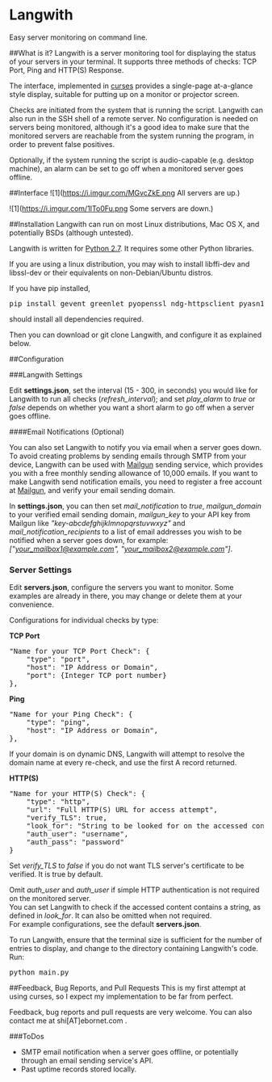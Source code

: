 # Langwith
Easy server monitoring on command line.

##What is it?
Langwith is a server monitoring tool for displaying the status of your servers in your terminal. It supports three methods of checks: TCP Port, Ping and HTTP(S) Response.

The interface, implemented in [curses](https://docs.python.org/2/library/curses.html) provides a single-page at-a-glance style display, suitable for putting up on a monitor or projector screen.

Checks are initiated from the system that is running the script. Langwith can also run in the SSH shell of a remote server. No configuration is needed on servers being monitored, although it's a good idea to make sure that the monitored servers are reachable from the system running the program, in order to prevent false positives.

Optionally, if the system running the script is audio-capable (e.g. desktop machine), an alarm can be set to go off when a monitored server goes offline.

##Interface
![1](https://i.imgur.com/MGvcZkE.png All servers are up.)

![1](https://i.imgur.com/1ITo0Fu.png Some servers are down.)

##Installation
Langwith can run on most Linux distributions, Mac OS X, and potentially BSDs (although untested).

Langwith is written for [Python 2.7](https://www.python.org/downloads/). It requires some other Python libraries.

If you are using a linux distribution, you may wish to install libffi-dev and libssl-dev or their equivalents on non-Debian/Ubuntu distros.

If you have pip installed,
<pre>
pip install gevent greenlet pyopenssl ndg-httpsclient pyasn1 urllib3 requests
</pre>
should install all dependencies required.

Then you can download or git clone Langwith, and configure it as explained below.

##Configuration

###Langwith Settings

Edit **settings.json**, set the interval (15 - 300, in seconds) you would like for Langwith to run all checks (*refresh_interval*); and set *play_alarm* to *true* or *false* depends on whether you want a short alarm to go off when a server goes offline.

####Email Notifications (Optional)

You can also set Langwith to notify you via email when a server goes down. To avoid creating problems by sending emails through SMTP from your device, Langwith can be used with [Mailgun](https://mailgun.com) sending service, which provides you with a free monthly sending allowance of 10,000 emails. If you want to make Langwith send notification emails, you need to register a free account at [Mailgun](https://mailgun.com), and verify your email sending domain. 

In **settings.json**, you can then set *mail_notification* to *true*, *mailgun_domain* to your verified email sending domain, *mailgun_key* to your API key from Mailgun like *"key-abcdefghijklmnopqrstuvwxyz"* and *mail_notification_recipients* to a list of email addresses you wish to be notified when a server goes down, for example: *["your_mailbox1@example.com", "your_mailbox2@example.com"]*.

### Server Settings

Edit **servers.json**, configure the servers you want to monitor. Some examples are already in there, you may change or delete them at your convenience.

Configurations for individual checks by type:

**TCP Port**
<pre>
"Name for your TCP Port Check": {
	"type": "port",
	"host": "IP Address or Domain",
	"port": {Integer TCP port number}
},
</pre>

**Ping**
<pre>
"Name for your Ping Check": {
	"type": "ping",
	"host": "IP Address or Domain",
},
</pre>
If your domain is on dynamic DNS, Langwith will attempt to resolve the domain name at every re-check, and use the first A record returned.

**HTTP(S)**
<pre>
"Name for your HTTP(S) Check": {
	"type": "http",
	"url": "Full HTTP(S) URL for access attempt",
	"verify_TLS": true,
	"look_for": "String to be looked for on the accessed content, check will return fail if string not found",
	"auth_user": "username",
	"auth_pass": "password"
}
</pre>
Set *verify_TLS* to *false* if you do not want TLS server's certificate to be verified. It is true by default.

Omit *auth_user* and *auth_user* if simple HTTP authentication is not required on the monitored server.<br />
You can set Langwith to check if the accessed content contains a string, as defined in *look_for*. It can also be omitted when not required.<br />
For example configurations, see the default **servers.json**.

To run Langwith, ensure that the terminal size is sufficient for the number of entries to display, and change to the directory containing Langwith's code. Run:
<pre>python main.py</pre>


##Feedback, Bug Reports, and Pull Requests
This is my first attempt at using curses, so I expect my implementation to be far from perfect.

Feedback, bug reports and pull requests are very welcome.
You can also contact me at shi[AT]ebornet.com .

###ToDos
- SMTP email notification when a server goes offline, or potentially through an email sending service's API.<br />
- Past uptime records stored locally.

